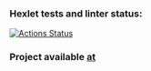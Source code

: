 ### Hexlet tests and linter status:
[![Actions Status](https://github.com/AlekseyIvanyukov/frontend-project-12/actions/workflows/hexlet-check.yml/badge.svg)](https://github.com/AlekseyIvanyukov/frontend-project-12/actions)

  ### Project available [at](https://frontend-project-12-s67t.onrender.com)
  